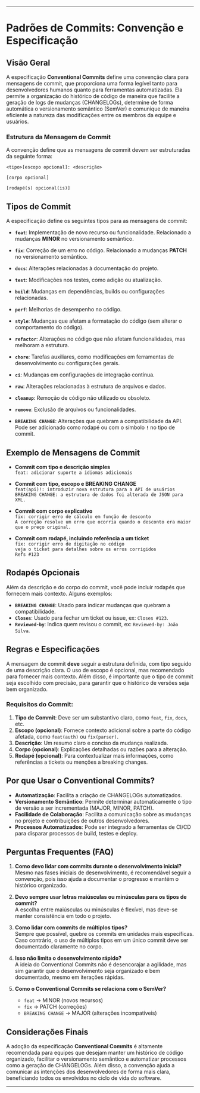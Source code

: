 
---

# Padrões de Commits: Convenção e Especificação

## Visão Geral

A especificação **Conventional Commits** define uma convenção clara para mensagens de commit, que proporciona uma forma legível tanto para desenvolvedores humanos quanto para ferramentas automatizadas. Ela permite a organização do histórico de código de maneira que facilite a geração de logs de mudanças (CHANGELOGs), determine de forma automática o versionamento semântico (SemVer) e comunique de maneira eficiente a natureza das modificações entre os membros da equipe e usuários.

### Estrutura da Mensagem de Commit

A convenção define que as mensagens de commit devem ser estruturadas da seguinte forma:

```
<tipo>[escopo opcional]: <descrição>

[corpo opcional]

[rodapé(s) opcional(is)]
```

## Tipos de Commit

A especificação define os seguintes tipos para as mensagens de commit:

- **`feat`**: Implementação de novo recurso ou funcionalidade. Relacionado a mudanças **MINOR** no versionamento semântico.
  
- **`fix`**: Correção de um erro no código. Relacionado a mudanças **PATCH** no versionamento semântico.
  
- **`docs`**: Alterações relacionadas à documentação do projeto.
  
- **`test`**: Modificações nos testes, como adição ou atualização.
  
- **`build`**: Mudanças em dependências, builds ou configurações relacionadas.
  
- **`perf`**: Melhorias de desempenho no código.
  
- **`style`**: Mudanças que afetam a formatação do código (sem alterar o comportamento do código).
  
- **`refactor`**: Alterações no código que não afetam funcionalidades, mas melhoram a estrutura.
  
- **`chore`**: Tarefas auxiliares, como modificações em ferramentas de desenvolvimento ou configurações gerais.
  
- **`ci`**: Mudanças em configurações de integração contínua.
  
- **`raw`**: Alterações relacionadas à estrutura de arquivos e dados.
  
- **`cleanup`**: Remoção de código não utilizado ou obsoleto.
  
- **`remove`**: Exclusão de arquivos ou funcionalidades.
  
- **`BREAKING CHANGE`**: Alterações que quebram a compatibilidade da API. Pode ser adicionado como rodapé ou com o símbolo **`!`** no tipo de commit.

## Exemplo de Mensagens de Commit

- **Commit com tipo e descrição simples**  
  `feat: adicionar suporte a idiomas adicionais`

- **Commit com tipo, escopo e BREAKING CHANGE**  
  `feat(api)!: introduzir nova estrutura para a API de usuários`  
  `BREAKING CHANGE: a estrutura de dados foi alterada de JSON para XML.`

- **Commit com corpo explicativo**  
  `fix: corrigir erro de cálculo em função de desconto`  
  `A correção resolve um erro que ocorria quando o desconto era maior que o preço original.`

- **Commit com rodapé, incluindo referência a um ticket**  
  `fix: corrigir erro de digitação no código`  
  `veja o ticket para detalhes sobre os erros corrigidos`  
  `Refs #123`

## Rodapés Opcionais

Além da descrição e do corpo do commit, você pode incluir rodapés que fornecem mais contexto. Alguns exemplos:

- **`BREAKING CHANGE`**: Usado para indicar mudanças que quebram a compatibilidade.  
- **`Closes`**: Usado para fechar um ticket ou issue, ex: `Closes #123`.  
- **`Reviewed-by`**: Indica quem revisou o commit, ex: `Reviewed-by: João Silva`.

## Regras e Especificações

A mensagem de commit **deve** seguir a estrutura definida, com tipo seguido de uma descrição clara. O uso de escopo é opcional, mas recomendado para fornecer mais contexto. Além disso, é importante que o tipo de commit seja escolhido com precisão, para garantir que o histórico de versões seja bem organizado.

### Requisitos do Commit:

1. **Tipo de Commit**: Deve ser um substantivo claro, como `feat`, `fix`, `docs`, etc.
2. **Escopo (opcional)**: Fornece contexto adicional sobre a parte do código afetada, como `feat(auth)` ou `fix(parser)`.
3. **Descrição**: Um resumo claro e conciso da mudança realizada.
4. **Corpo (opcional)**: Explicações detalhadas ou razões para a alteração.
5. **Rodapé (opcional)**: Para contextualizar mais informações, como referências a tickets ou menções a breaking changes.

## Por que Usar o Conventional Commits?

- **Automatização**: Facilita a criação de CHANGELOGs automatizados.
- **Versionamento Semântico**: Permite determinar automaticamente o tipo de versão a ser incrementada (MAJOR, MINOR, PATCH).
- **Facilidade de Colaboração**: Facilita a comunicação sobre as mudanças no projeto e contribuições de outros desenvolvedores.
- **Processos Automatizados**: Pode ser integrado a ferramentas de CI/CD para disparar processos de build, testes e deploy.

## Perguntas Frequentes (FAQ)

1. **Como devo lidar com commits durante o desenvolvimento inicial?**  
   Mesmo nas fases iniciais de desenvolvimento, é recomendável seguir a convenção, pois isso ajuda a documentar o progresso e mantém o histórico organizado.

2. **Devo sempre usar letras maiúsculas ou minúsculas para os tipos de commit?**  
   A escolha entre maiúsculas ou minúsculas é flexível, mas deve-se manter consistência em todo o projeto.

3. **Como lidar com commits de múltiplos tipos?**  
   Sempre que possível, quebre os commits em unidades mais específicas. Caso contrário, o uso de múltiplos tipos em um único commit deve ser documentado claramente no corpo.

4. **Isso não limita o desenvolvimento rápido?**  
   A ideia do Conventional Commits não é desencorajar a agilidade, mas sim garantir que o desenvolvimento seja organizado e bem documentado, mesmo em iterações rápidas.

5. **Como o Conventional Commits se relaciona com o SemVer?**  
   - `feat` → MINOR (novos recursos)
   - `fix` → PATCH (correções)
   - `BREAKING CHANGE` → MAJOR (alterações incompatíveis)

## Considerações Finais

A adoção da especificação **Conventional Commits** é altamente recomendada para equipes que desejam manter um histórico de código organizado, facilitar o versionamento semântico e automatizar processos como a geração de CHANGELOGs. Além disso, a convenção ajuda a comunicar as intenções dos desenvolvedores de forma mais clara, beneficiando todos os envolvidos no ciclo de vida do software.

--- 
